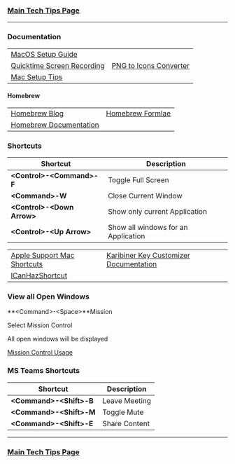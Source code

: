 ### [Main Tech Tips Page](https://github.com/sethfuller/tips/blob/main/tech_tips/README.md)

----------

### Documentation

|                                                                                                                    |                                                                |
|--------------------------------------------------------------------------------------------------------------------|----------------------------------------------------------------|
| [MacOS Setup Guide](https://sourabhbajaj.com/mac-setup)                                                            |                                                                |
| [Quicktime Screen Recording](https://support.apple.com/guide/quicktime-player/record-your-screen-qtp97b08e666/mac) | [PNG to Icons Converter](https://cloudconvert.com/png-to-icns) |
| [Mac Setup Tips](https://sourabhbajaj.com/mac-setup/)                                                              |                                                                |

#### Homebrew

|                                                             |                                                       |
|-------------------------------------------------------------|-------------------------------------------------------|
| [Homebrew Blog](https://brew.sh/blog/)                      | [Homebrew Formlae](https://formulae.brew.sh/formula/) |
| [Homebrew Documentation](https://formulae.brew.sh/formula/) |                                                       |

### Shortcuts

| Shortcut                     | Description                         |
|------------------------------|-------------------------------------|
| **\<Control>-\<Command>-F**  | Toggle Full Screen                  |
| **\<Command>-W**             | Close Current Window                |
| **\<Control>-\<Down Arrow>** | Show only current Application       |
| **\<Control>-\<Up Arrow>**   | Show all windows for an Application |

|                                                                         |                                                                                     |
|-------------------------------------------------------------------------|-------------------------------------------------------------------------------------|
| [Apple Support Mac Shortcuts](https://support.apple.com/en-us/HT201236) | [Karibiner Key Customizer Documentation](https://karabiner-elements.pqrs.org/docs/) |
| [ICanHazShortcut](https://github.com/deseven/icanhazshortcut)           |                                                                                     |

### View all Open Windows
**\<Command>-\<Space>**Mission

Select Mission Control

All open windows will be displayed

[Mission Control Usage](https://support.apple.com/guide/mac-help/open-windows-spaces-mission-control-mh35798/mac)

### MS Teams Shortcuts

| Shortcut                     | Description                         |
|------------------------------|-------------------------------------|
| **\<Command>-\<Shift>-B**    | Leave Meeting                       |
| **\<Command>-\<Shift>-M**    | Toggle Mute                         |
| **\<Command>-\<Shift>-E**    | Share Content                       |

----------

### [Main Tech Tips Page](https://github.com/sethfuller/tips/blob/main/tech_tips/README.md)
